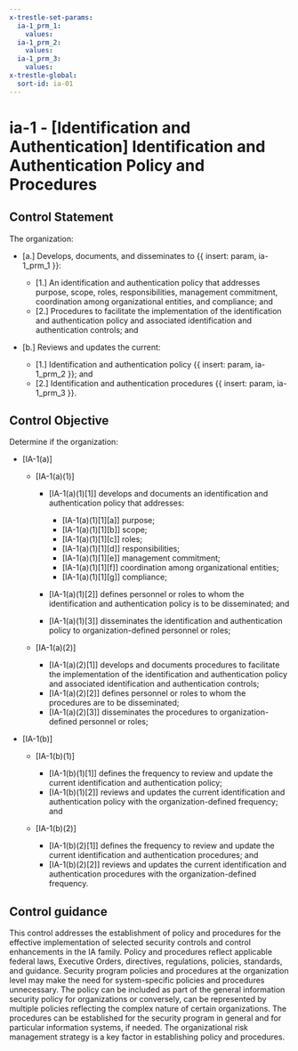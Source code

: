 ```yaml
---
x-trestle-set-params:
  ia-1_prm_1:
    values:
  ia-1_prm_2:
    values:
  ia-1_prm_3:
    values:
x-trestle-global:
  sort-id: ia-01
---
```


# ia-1 - \[Identification and Authentication\] Identification and Authentication Policy and Procedures

## Control Statement

The organization:

- \[a.\] Develops, documents, and disseminates to {{ insert: param, ia-1_prm_1 }}:

  - \[1.\] An identification and authentication policy that addresses purpose, scope, roles, responsibilities, management commitment, coordination among organizational entities, and compliance; and
  - \[2.\] Procedures to facilitate the implementation of the identification and authentication policy and associated identification and authentication controls; and

- \[b.\] Reviews and updates the current:

  - \[1.\] Identification and authentication policy {{ insert: param, ia-1_prm_2 }}; and
  - \[2.\] Identification and authentication procedures {{ insert: param, ia-1_prm_3 }}.

## Control Objective

Determine if the organization:

- \[IA-1(a)\]

  - \[IA-1(a)(1)\]

    - \[IA-1(a)(1)[1]\] develops and documents an identification and authentication policy that addresses:

      - \[IA-1(a)(1)[1][a]\] purpose;
      - \[IA-1(a)(1)[1][b]\] scope;
      - \[IA-1(a)(1)[1][c]\] roles;
      - \[IA-1(a)(1)[1][d]\] responsibilities;
      - \[IA-1(a)(1)[1][e]\] management commitment;
      - \[IA-1(a)(1)[1][f]\] coordination among organizational entities;
      - \[IA-1(a)(1)[1][g]\] compliance;

    - \[IA-1(a)(1)[2]\] defines personnel or roles to whom the identification and authentication policy is to be disseminated; and
    - \[IA-1(a)(1)[3]\] disseminates the identification and authentication policy to organization-defined personnel or roles;

  - \[IA-1(a)(2)\]

    - \[IA-1(a)(2)[1]\] develops and documents procedures to facilitate the implementation of the identification and authentication policy and associated identification and authentication controls;
    - \[IA-1(a)(2)[2]\] defines personnel or roles to whom the procedures are to be disseminated;
    - \[IA-1(a)(2)[3]\] disseminates the procedures to organization-defined personnel or roles;

- \[IA-1(b)\]

  - \[IA-1(b)(1)\]

    - \[IA-1(b)(1)[1]\] defines the frequency to review and update the current identification and authentication policy;
    - \[IA-1(b)(1)[2]\] reviews and updates the current identification and authentication policy with the organization-defined frequency; and

  - \[IA-1(b)(2)\]

    - \[IA-1(b)(2)[1]\] defines the frequency to review and update the current identification and authentication procedures; and
    - \[IA-1(b)(2)[2]\] reviews and updates the current identification and authentication procedures with the organization-defined frequency.

## Control guidance

This control addresses the establishment of policy and procedures for the effective implementation of selected security controls and control enhancements in the IA family. Policy and procedures reflect applicable federal laws, Executive Orders, directives, regulations, policies, standards, and guidance. Security program policies and procedures at the organization level may make the need for system-specific policies and procedures unnecessary. The policy can be included as part of the general information security policy for organizations or conversely, can be represented by multiple policies reflecting the complex nature of certain organizations. The procedures can be established for the security program in general and for particular information systems, if needed. The organizational risk management strategy is a key factor in establishing policy and procedures.
